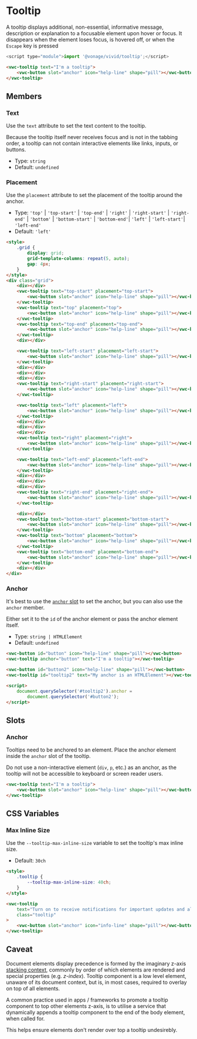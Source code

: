# Tooltip

A tooltip displays additional, non-essential, informative message, description or explanation to a focusable element upon hover or focus. It disappears when the element loses focus, is hovered off, or when the `Escape` key is pressed

```js
<script type="module">import '@vonage/vivid/tooltip';</script>
```

```html preview center 150px
<vwc-tooltip text="I'm a tooltip">
	<vwc-button slot="anchor" icon="help-line" shape="pill"></vwc-button>
</vwc-tooltip>
```

## Members

### Text

Use the `text` attribute to set the text content to the tooltip.

Because the tooltip itself never receives focus and is not in the tabbing order, a tooltip can not contain interactive elements like links, inputs, or buttons.

- Type: `string`
- Default: `undefined`

### Placement

Use the `placement` attribute to set the placement of the tooltip around the anchor.

- Type: `'top'` | `'top-start'` | `'top-end'` | `'right'` | `'right-start'` | `'right-end'` | `'bottom'` | `'bottom-start'` | `'bottom-end'`| `'left'` | `'left-start'`| `'left-end'`
- Default: `'left'`

```html preview center 400px
<style>
	.grid {
		display: grid;
		grid-template-columns: repeat(5, auto);
		gap: 4px;
	}
</style>
<div class="grid">
	<div></div>
	<vwc-tooltip text="top-start" placement="top-start">
		<vwc-button slot="anchor" icon="help-line" shape="pill"></vwc-button>
	</vwc-tooltip>
	<vwc-tooltip text="top" placement="top">
		<vwc-button slot="anchor" icon="help-line" shape="pill"></vwc-button>
	</vwc-tooltip>
	<vwc-tooltip text="top-end" placement="top-end">
		<vwc-button slot="anchor" icon="help-line" shape="pill"></vwc-button>
	</vwc-tooltip>
	<div></div>

	<vwc-tooltip text="left-start" placement="left-start">
		<vwc-button slot="anchor" icon="help-line" shape="pill"></vwc-button>
	</vwc-tooltip>
	<div></div>
	<div></div>
	<div></div>
	<vwc-tooltip text="right-start" placement="right-start">
		<vwc-button slot="anchor" icon="help-line" shape="pill"></vwc-button>
	</vwc-tooltip>

	<vwc-tooltip text="left" placement="left">
		<vwc-button slot="anchor" icon="help-line" shape="pill"></vwc-button>
	</vwc-tooltip>
	<div></div>
	<div></div>
	<div></div>
	<vwc-tooltip text="right" placement="right">
		<vwc-button slot="anchor" icon="help-line" shape="pill"></vwc-button>
	</vwc-tooltip>

	<vwc-tooltip text="left-end" placement="left-end">
		<vwc-button slot="anchor" icon="help-line" shape="pill"></vwc-button>
	</vwc-tooltip>
	<div></div>
	<div></div>
	<div></div>
	<vwc-tooltip text="right-end" placement="right-end">
		<vwc-button slot="anchor" icon="help-line" shape="pill"></vwc-button>
	</vwc-tooltip>

	<div></div>
	<vwc-tooltip text="bottom-start" placement="bottom-start">
		<vwc-button slot="anchor" icon="help-line" shape="pill"></vwc-button>
	</vwc-tooltip>
	<vwc-tooltip text="bottom" placement="bottom">
		<vwc-button slot="anchor" icon="help-line" shape="pill"></vwc-button>
	</vwc-tooltip>
	<vwc-tooltip text="bottom-end" placement="bottom-end">
		<vwc-button slot="anchor" icon="help-line" shape="pill"></vwc-button>
	</vwc-tooltip>
	<div></div>
</div>
```

### Anchor

It's best to use the [`anchor` slot](#anchor-1) to set the anchor, but you can also use the `anchor` member.

Either set it to the `id` of the anchor element or pass the anchor element itself.

- Type: `string | HTMLElement`
- Default: `undefined`

```html preview center 150px
<vwc-button id="button" icon="help-line" shape="pill"></vwc-button>
<vwc-tooltip anchor="button" text="I'm a tooltip"></vwc-tooltip>

<vwc-button id="button2" icon="help-line" shape="pill"></vwc-button>
<vwc-tooltip id="tooltip2" text="My anchor is an HTMLElement"></vwc-tooltip>

<script>
	document.querySelector('#tooltip2').anchor =
		document.querySelector('#button2');
</script>
```

## Slots

### Anchor

Tooltips need to be anchored to an element. Place the anchor element inside the `anchor` slot of the tooltip.

Do not use a non-interactive element (`div`, `p`, etc.) as an anchor, as the tooltip will not be accessible to keyboard or screen reader users.

```html preview center 150px
<vwc-tooltip text="I'm a tooltip">
	<vwc-button slot="anchor" icon="help-line" shape="pill"></vwc-button>
</vwc-tooltip>
```

## CSS Variables

### Max Inline Size

Use the `--tooltip-max-inline-size` variable to set the tooltip's max inline size.

- Default: `30ch`

```html preview center 300px
<style>
	.tooltip {
		--tooltip-max-inline-size: 40ch;
	}
</style>

<vwc-tooltip
	text="Turn on to receive notifications for important updates and alerts directly to your email or mobile device."
	class="tooltip"
>
	<vwc-button slot="anchor" icon="info-line" shape="pill"></vwc-button>
</vwc-tooltip>
```

## Caveat

Document elements display precedence is formed by the imaginary z-axis [stacking context](https://developer.mozilla.org/en-US/docs/Web/CSS/CSS_Positioning/Understanding_z_index/The_stacking_context), commonly by order of which elements are rendered and special properties (e.g. _z-index_).
Tooltip component is a low level element, unaware of its document context, but is, in most cases, required to overlay on top of all elements.

A common practice used in apps / frameworks to promote a tooltip component to top other elements z-axis, is to utilise a service that dynamically appends a tooltip component to the end of the body element, when called for.

This helps ensure elements don't render over top a tooltip undesirebly.
